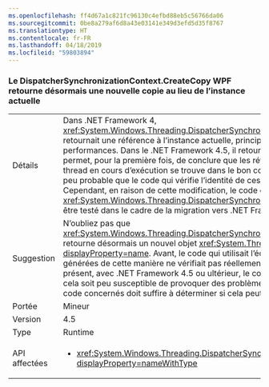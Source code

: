 ```yaml
---
ms.openlocfilehash: ff4d67a1c821fc96130c4efbd88eb5c56766da06
ms.sourcegitcommit: 0be8a279af6d8a43e03141e349d3efd5d35f8767
ms.translationtype: HT
ms.contentlocale: fr-FR
ms.lasthandoff: 04/18/2019
ms.locfileid: "59803894"
---
```

### <a name="wpf-dispatchersynchronizationcontextcreatecopy-now-returns-a-new-copy-instead-of-the-current-instance"></a>Le DispatcherSynchronizationContext.CreateCopy WPF retourne désormais une nouvelle copie au lieu de l’instance actuelle

|   |   |
|---|---|
|Détails|Dans .NET Framework 4, <xref:System.Windows.Threading.DispatcherSynchronizationContext.CreateCopy> retournait une référence à l’instance actuelle, principalement pour optimiser les performances. Dans le .NET Framework 4.5, il retourne une nouvelle instance, ce qui permet, pour la première fois, de conclure que les références égales indiquent que le thread en cours d’exécution se trouve dans le bon contexte de synchronisation.  Il est peu probable que le code qui vérifie l’identité de ces références soit affecté. Cependant, en raison de cette modification, le code qui appelle <xref:System.Windows.Threading.DispatcherSynchronizationContext.CreateCopy> doit être testé dans le cadre de la migration vers .NET Framework 4.5 ou ultérieur.|
|Suggestion|N’oubliez pas que <xref:System.Windows.Threading.DispatcherSynchronizationContext.CreateCopy> retourne désormais un nouvel objet <xref:System.Threading.SynchronizationContext?displayProperty=name>. Avant, le code qui utilisait l’équivalence des références générées de cette manière ne vérifiait pas réellement si le contexte était approprié. À présent, avec .NET Framework 4.5 ou ultérieur, le contexte est bien vérifié.  Bien que cela soit peu susceptible de provoquer des problèmes, l’utilisation des chemins de code concernés doit suffire à déterminer si cela peut poser un problème.|
|Portée|Mineur|
|Version|4.5|
|Type|Runtime|
|API affectées|<ul><li><xref:System.Windows.Threading.DispatcherSynchronizationContext.CreateCopy?displayProperty=nameWithType></li></ul>|
